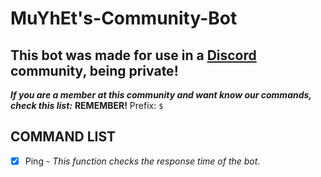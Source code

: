 # MuYhEt's-Community-Bot
## This bot was made for use in a [Discord](https://discord.gg/Tn9dbKT) community, being private!

_**If you are a member at this community and want know our commands, check this list:**_
**REMEMBER!** Prefix: `$`

## COMMAND LIST

- [x] Ping - _This function checks the response time of the bot_.
